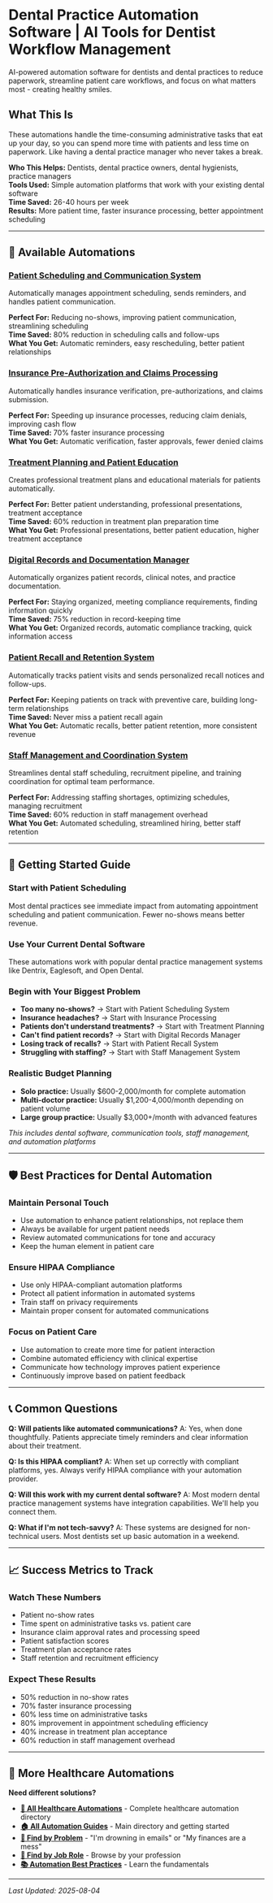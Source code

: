 # Dental Practice Automation Software | AI Tools for Dentist Workflow Management

<!-- SEO Meta Description: Dental practice automation software to reduce paperwork by 70%, improve patient scheduling, automate insurance claims, and streamline dental workflows. AI-powered tools for modern dental practices. -->

<!-- Target Keywords: dental practice automation, dentist workflow software, dental office automation, dental scheduling software, dental insurance automation, dental practice management -->

AI-powered automation software for dentists and dental practices to reduce paperwork, streamline patient care workflows, and focus on what matters most - creating healthy smiles.

## What This Is

These automations handle the time-consuming administrative tasks that eat up your day, so you can spend more time with patients and less time on paperwork. Like having a dental practice manager who never takes a break.

**Who This Helps:** Dentists, dental practice owners, dental hygienists, practice managers  
**Tools Used:** Simple automation platforms that work with your existing dental software  
**Time Saved:** 26-40 hours per week  
**Results:** More patient time, faster insurance processing, better appointment scheduling  

---

## 🦷 Available Automations

### [Patient Scheduling and Communication System](Patient%20Scheduling%20and%20Communication%20System.md)
Automatically manages appointment scheduling, sends reminders, and handles patient communication.

**Perfect For:** Reducing no-shows, improving patient communication, streamlining scheduling  
**Time Saved:** 80% reduction in scheduling calls and follow-ups  
**What You Get:** Automatic reminders, easy rescheduling, better patient relationships

### [Insurance Pre-Authorization and Claims Processing](Insurance%20Pre-Authorization%20and%20Claims%20Processing.md)
Automatically handles insurance verification, pre-authorizations, and claims submission.

**Perfect For:** Speeding up insurance processes, reducing claim denials, improving cash flow  
**Time Saved:** 70% faster insurance processing  
**What You Get:** Automatic verification, faster approvals, fewer denied claims

### [Treatment Planning and Patient Education](Treatment%20Planning%20and%20Patient%20Education.md)
Creates professional treatment plans and educational materials for patients automatically.

**Perfect For:** Better patient understanding, professional presentations, treatment acceptance  
**Time Saved:** 60% reduction in treatment plan preparation time  
**What You Get:** Professional presentations, better patient education, higher treatment acceptance

### [Digital Records and Documentation Manager](Digital%20Records%20and%20Documentation%20Manager.md)
Automatically organizes patient records, clinical notes, and practice documentation.

**Perfect For:** Staying organized, meeting compliance requirements, finding information quickly  
**Time Saved:** 75% reduction in record-keeping time  
**What You Get:** Organized records, automatic compliance tracking, quick information access

### [Patient Recall and Retention System](Patient%20Recall%20and%20Retention%20System.md)
Automatically tracks patient visits and sends personalized recall notices and follow-ups.

**Perfect For:** Keeping patients on track with preventive care, building long-term relationships  
**Time Saved:** Never miss a patient recall again  
**What You Get:** Automatic recalls, better patient retention, more consistent revenue

### [Staff Management and Coordination System](Staff%20Management%20and%20Coordination%20System.md)
Streamlines dental staff scheduling, recruitment pipeline, and training coordination for optimal team performance.

**Perfect For:** Addressing staffing shortages, optimizing schedules, managing recruitment  
**Time Saved:** 60% reduction in staff management overhead  
**What You Get:** Automated scheduling, streamlined hiring, better staff retention

---

## 🎯 Getting Started Guide

### Start with Patient Scheduling
Most dental practices see immediate impact from automating appointment scheduling and patient communication. Fewer no-shows means better revenue.

### Use Your Current Dental Software
These automations work with popular dental practice management systems like Dentrix, Eaglesoft, and Open Dental.

### Begin with Your Biggest Problem
- **Too many no-shows?** → Start with Patient Scheduling System
- **Insurance headaches?** → Start with Insurance Processing
- **Patients don't understand treatments?** → Start with Treatment Planning
- **Can't find patient records?** → Start with Digital Records Manager
- **Losing track of recalls?** → Start with Patient Recall System
- **Struggling with staffing?** → Start with Staff Management System

### Realistic Budget Planning
- **Solo practice:** Usually $600-2,000/month for complete automation
- **Multi-doctor practice:** Usually $1,200-4,000/month depending on patient volume
- **Large group practice:** Usually $3,000+/month with advanced features

*This includes dental software, communication tools, staff management, and automation platforms*

---

## 🛡️ Best Practices for Dental Automation

### Maintain Personal Touch
- Use automation to enhance patient relationships, not replace them
- Always be available for urgent patient needs
- Review automated communications for tone and accuracy
- Keep the human element in patient care

### Ensure HIPAA Compliance
- Use only HIPAA-compliant automation platforms
- Protect all patient information in automated systems
- Train staff on privacy requirements
- Maintain proper consent for automated communications

### Focus on Patient Care
- Use automation to create more time for patient interaction
- Combine automated efficiency with clinical expertise
- Communicate how technology improves patient experience
- Continuously improve based on patient feedback

---

## 📞 Common Questions

**Q: Will patients like automated communications?**
A: Yes, when done thoughtfully. Patients appreciate timely reminders and clear information about their treatment.

**Q: Is this HIPAA compliant?**
A: When set up correctly with compliant platforms, yes. Always verify HIPAA compliance with your automation provider.

**Q: Will this work with my current dental software?**
A: Most modern dental practice management systems have integration capabilities. We'll help you connect them.

**Q: What if I'm not tech-savvy?**
A: These systems are designed for non-technical users. Most dentists set up basic automation in a weekend.

---

## 📈 Success Metrics to Track

### Watch These Numbers
- Patient no-show rates
- Time spent on administrative tasks vs. patient care
- Insurance claim approval rates and processing speed
- Patient satisfaction scores
- Treatment plan acceptance rates
- Staff retention and recruitment efficiency

### Expect These Results
- 50% reduction in no-show rates
- 70% faster insurance processing
- 60% less time on administrative tasks
- 80% improvement in appointment scheduling efficiency
- 40% increase in treatment plan acceptance
- 60% reduction in staff management overhead

---

## 🔗 More Healthcare Automations

**Need different solutions?**
- **[🏥 All Healthcare Automations](../Healthcare%20Overview.md)** - Complete healthcare automation directory
- **[🏠 All Automation Guides](../../../AI%20Automations%20Guide.md)** - Main directory and getting started
- **[🎯 Find by Problem](../../../Automation%20Workflows%20by%20Problem.md)** - "I'm drowning in emails" or "My finances are a mess"
- **[👔 Find by Job Role](../../../Automation%20Workflows%20by%20Job%20Role.md)** - Browse by your profession
- **[📚 Automation Best Practices](../../../Automation%20Best%20Practices.md)** - Learn the fundamentals

---

*Last Updated: 2025-08-04*